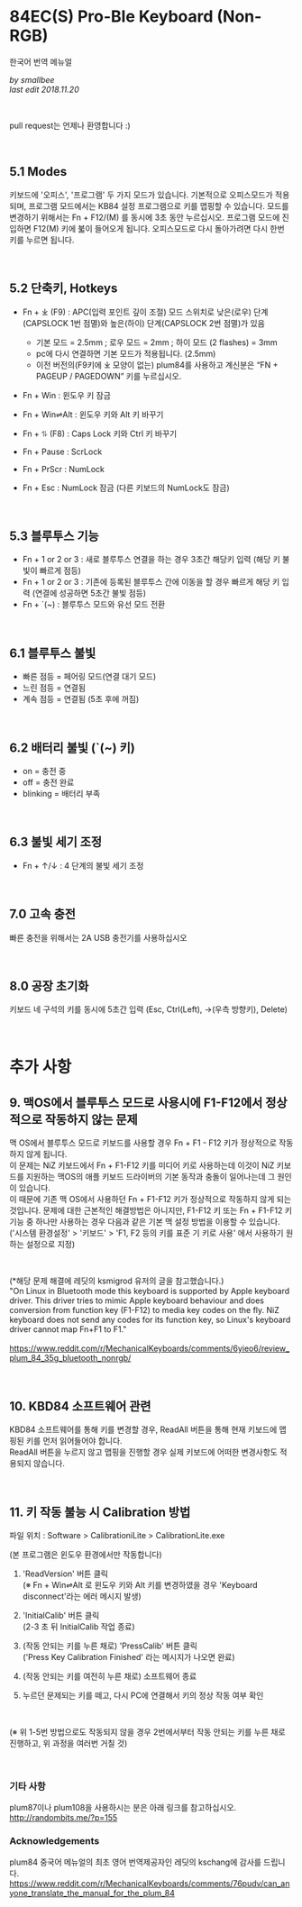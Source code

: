 
# 84EC(S) Pro-Ble Keyboard (Non-RGB)
한국어 번역 메뉴얼

_by smallbee_ \
_last edit  2018.11.20_

<br>

pull request는 언제나 환영합니다 :)


<br>


## 5.1 Modes
키보드에 '오피스', '프로그램' 두 가지 모드가 있습니다. 기본적으로 오피스모드가 적용되며, 프로그램 모드에서는 KB84 설정 프로그램으로 키를 맵핑할 수 있습니다.
모드를 변경하기 위해서는 Fn + F12/(M) 를 동시에 3초 동안 누르십시오.
프로그램 모드에 진입하면 F12(M) 키에 붋이 들어오게 됩니다. 오피스모드로 다시 돌아가려면 다시 한번 키를 누르면 됩니다.

<br>


## 5.2 단축키, Hotkeys
* Fn + ⤓ (F9) : APC(입력 포인트 깊이 조절) 모드 스위치로 낮은(로우) 단계(CAPSLOCK 1번 점멸)와 높은(하이) 단계(CAPSLOCK 2번 점멸)가 있음

    * 기본 모드 = 2.5mm ; 로우 모드 = 2mm ; 하이 모드 (2 flashes) = 3mm
    * pc에 다시 연결하면 기본 모드가 적용됩니다. (2.5mm)
    * 이전 버전의(F9키에 ⤓ 모양이 없는) plum84를 사용하고 계신분은 “FN + PAGEUP / PAGEDOWN” 키를 누르십시오.

* Fn + Win : 윈도우 키 잠금
* Fn + Win⇌Alt : 윈도우 키와 Alt 키 바꾸기
* Fn + ⥮ (F8) : Caps Lock 키와 Ctrl 키 바꾸기
* Fn + Pause : ScrLock
* Fn + PrScr : NumLock
* Fn + Esc : NumLock 잠금 (다른 키보드의 NumLock도 잠금)

<br>


## 5.3  블루투스 기능
* Fn + 1 or 2 or 3 : 새로 블루투스 연결을 하는 경우 3초간 해당키 입력 (해당 키 불빛이 빠르게 점등)
* Fn + 1 or 2 or 3 : 기존에 등록된 블루투스 간에 이동을 할 경우 빠르게 해당 키 입력 (연결에 성공하면 5초간 불빛 점등)
* Fn + `(~) : 블루투스 모드와 유선 모드 전환

<br>


## 6.1 블루투스 불빛
* 빠른 점등 = 페어링 모드(연결 대기 모드)
* 느린 점등 = 연결됨
* 계속 점등 = 연결됨 (5초 후에 꺼짐)

<br>


## 6.2 배터리 불빛 (`(~) 키)
* on = 충전 중
* off = 충전 완료
* blinking = 배터리 부족

<br>


## 6.3 불빛 세기 조정
* Fn + ↑/↓ : 4 단계의 불빛 세기 조정

<br>


## 7.0 고속 충전
빠른 충전을 위해서는 2A USB 충전기를 사용하십시오

<br>


## 8.0 공장 초기화

키보드 네 구석의 키를 동시에 5초간 입력 (Esc, Ctrl(Left), →(우측 방향키), Delete)

<br>


# 추가 사항

## 9. 맥OS에서 블루투스 모드로 사용시에 F1-F12에서 정상적으로 작동하지 않는 문제

맥 OS에서 블루투스 모드로 키보드를 사용할 경우 Fn + F1 - F12 키가 정상적으로 작동하지 않게 됩니다. \
이 문제는 NiZ 키보드에서 Fn + F1-F12 키를 미디어 키로 사용하는데 이것이 NiZ 키보드를 지원하는 맥OS의 애플 키보드 드라이버의 기본 동작과 충돌이 일어나는데 그 원인이 있습니다. \
이 때문에 기존 맥 OS에서 사용하던 Fn + F1-F12 키가 정상적으로 작동하지 않게 되는 것입니다.
문제에 대한 근본적인 해결방법은 아니지만, F1-F12 키 또는 Fn + F1-F12 키 기능 중 하나만 사용하는 경우 다음과 같은 기본 맥 설정 방법을 이용할 수 있습니다.
('시스템 환경설정' > '키보드' > 'F1, F2 등의 키를 표준 기 키로 사용' 에서 사용하기 원하는 설정으로 지정) 

<br>

(*해당 문제 해결에 레딧의 ksmigrod 유저의 글을 참고했습니다.) \
"On Linux in Bluetooth mode this keyboard is supported by Apple keyboard driver. This driver tries to mimic Apple keyboard behaviour and does conversion from function key (F1-F12) to media key codes on the fly. NiZ keyboard does not send any codes for its function key, so Linux's keyboard driver cannot map Fn+F1 to F1." \
 https://www.reddit.com/r/MechanicalKeyboards/comments/6yieo6/review_plum_84_35g_bluetooth_nonrgb/   

<br>


## 10. KBD84 소프트웨어 관련
KBD84 소프트웨어를 통해 키를 변경할 경우, ReadAll 버튼을 통해 현재 키보드에 맵핑된 키를 먼저 읽어들어야 합니다. \
ReadAll 버튼을 누르지 않고 맵핑을 진행할 경우 실제 키보드에 어떠한 변경사항도 적용되지 않습니다.

<br>


## 11. 키 작동 불능 시 Calibration 방법
파일 위치 : Software > CalibrationiLite > CalibrationLite.exe

(본 프로그램은 윈도우 환경에서만 작동합니다)

1. 'ReadVersion' 버튼 클릭 \
(※ Fn + Win⇌Alt 로 윈도우 키와 Alt 키를 변경하였을 경우 'Keyboard disconnect'라는 에러 메시지 발생)


2. 'InitialCalib' 버튼 클릭 \
(2-3 초 뒤 InitialCalib 작업 종료)


3. (작동 안되는 키를 누른 채로) 'PressCalib' 버튼 클릭 \
('Press Key Calibration Finished' 라는 메시지가 나오면 완료)


4. (작동 안되는 키를 여전히 누른 채로) 소프트웨어 종료


5. 누르던 문제되는 키를 떼고, 다시 PC에 연결해서 키의 정상 작동 여부 확인

<br>

(※ 위 1-5번 방법으로도 작동되지 않을 경우 2번에서부터 작동 안되는 키를 누른 채로 진행하고, 위 과정을 여러번 거칠 것)

<br>


### 기타 사항
plum87이나 plum108을 사용하시는 분은 아래 링크를 참고하십시오. \
http://randombits.me/?p=155


### **Acknowledgements**
plum84 중국어 메뉴얼의 최초 영어 번역제공자인 레딧의 kschang에 감사를 드립니다. \
https://www.reddit.com/r/MechanicalKeyboards/comments/76pudv/can_anyone_translate_the_manual_for_the_plum_84
